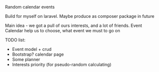 Random calendar events

Build for myself on laravel. Maybe produce as composer package in future

Main idea - we got a pull of ours interests, and a lot of friends. Event Calendar help us to choose, what event we must to go on 


TODO list:

- Event model + crud
- Bootstrap? calendar page
- Some planner
- Interests priority (for pseudo-random calculating)
